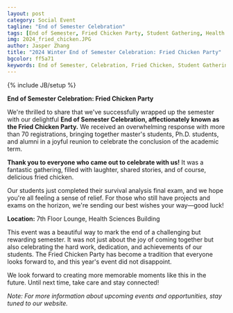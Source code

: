 ```yaml
---
layout: post
category: Social Event
tagline: "End of Semester Celebration"
tags: [End of Semester, Fried Chicken Party, Student Gathering, Health Sciences]
img: 2024_fried_chicken.JPG
author: Jasper Zhang
title: "2024 Winter End of Semester Celebration: Fried Chicken Party"
bgcolor: ff5a71
keywords: End of Semester, Celebration, Fried Chicken, Student Gathering, Health Sciences Building
---
```


{% include JB/setup %}

**End of Semester Celebration: Fried Chicken Party**

We're thrilled to share that we've successfully wrapped up the semester with our delightful **End of Semester Celebration, affectionately known as the Fried Chicken Party.** We received an overwhelming response with more than 70 registrations, bringing together master's students, Ph.D. students, and alumni in a joyful reunion to celebrate the conclusion of the academic term.

<!--more-->



**Thank you to everyone who came out to celebrate with us!** It was a fantastic gathering, filled with laughter, shared stories, and of course, delicious fried chicken.

Our students just completed their survival analysis final exam, and we hope you're all feeling a sense of relief. For those who still have projects and exams on the horizon, we're sending our best wishes your way—good luck!

**Location:** 7th Floor Lounge, Health Sciences Building

This event was a beautiful way to mark the end of a challenging but rewarding semester. It was not just about the joy of coming together but also celebrating the hard work, dedication, and achievements of our students. The Fried Chicken Party has become a tradition that everyone looks forward to, and this year's event did not disappoint.

We look forward to creating more memorable moments like this in the future. Until next time, take care and stay connected!

*Note: For more information about upcoming events and opportunities, stay tuned to our website.*
